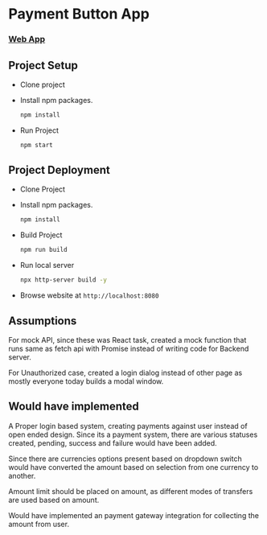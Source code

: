 # Payment Button App

### [Web App](https://manasnikam.github.io/payment-btn-app/)

## Project Setup

- Clone project

- Install npm packages.
  ```bash
  npm install
  ```

- Run Project
  ```bash
  npm start
  ```

## Project Deployment

- Clone Project

- Install npm packages.
  ```bash
  npm install
  ```

- Build Project
  ```bash
  npm run build
  ```

- Run local server
  ```bash
  npx http-server build -y
  ```

- Browse website at `http://localhost:8080`
  
## Assumptions

For mock API, since these was React task, created a mock function that runs same as fetch api with Promise instead of writing code for Backend server.

For Unauthorized case, created a login dialog instead of other page as mostly everyone today builds a modal window.

## Would have implemented

A Proper login based system, creating payments against user instead of open ended design. Since its a payment system, there are various statuses created, pending, success and failure would have been added.

Since there are currencies options present based on dropdown switch would have converted the amount based on selection from one currency to another.

Amount limit should be placed on amount, as different modes of transfers are used based on amount.

Would have implemented an payment gateway integration for collecting the amount from user.